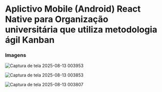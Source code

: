 # Aplictivo Mobile (Android) React Native para Organização universitária que utiliza metodologia ágil Kanban

### Imagens

![Captura de tela 2025-08-13 003953](https://github.com/user-attachments/assets/a12cb4f4-6fb4-4b27-b1d8-a9d3b97ccd72)

![Captura de tela 2025-08-13 003853](https://github.com/user-attachments/assets/24ff3629-08db-46ae-b1cc-6fe631a15c60)

![Captura de tela 2025-08-13 003807](https://github.com/user-attachments/assets/227d8978-a5e8-484d-9a23-dc91d957b9c4)
